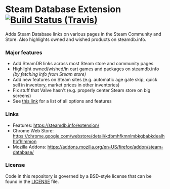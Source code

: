 # Steam Database Extension [![Build Status (Travis)](https://img.shields.io/travis/SteamDatabase/BrowserExtension/master.svg?style=flat-square)](https://travis-ci.com/SteamDatabase/BrowserExtension)

Adds Steam Database links on various pages in the Steam Community and Store.
Also highlights owned and wished products on steamdb.info.

### Major features
* Add SteamDB links across most Steam store and community pages
* Highlight owned/wished/in cart games and packages on steamdb.info *(by fetching info from Steam store)*
* Add new features on Steam sites (e.g. automatic age gate skip, quick sell in inventory, market prices in other inventories)
* Fix stuff that Valve hasn't (e.g. properly center Steam store on big screens)
* See [this link](https://steamdb.info/extension/) for a list of all options and features

### Links
* Features: https://steamdb.info/extension/
* Chrome Web Store: https://chrome.google.com/webstore/detail/kdbmhfkmnlmbkgbabkdealhhbfhlmmon
* Mozilla Addons: https://addons.mozilla.org/en-US/firefox/addon/steam-database/

### License
Code in this repository is governed by a BSD-style license that can be found in the [LICENSE](LICENSE) file.
